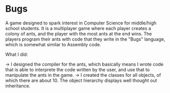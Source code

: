 # Bugs

A game designed to spark interest in Computer Science for middle/high school students. 
It is a multiplayer game where each player creates a colony of ants, and the player with the most ants at the end wins.
The players program their ants with code that they write in the "Bugs" language, which is somewhat similar to Assembly code.

What I did:

-> I designed the compiler for the ants, which basically means I wrote code that is able to interprete the code written by the user, and use that to manipulate the ants in the game.
-> I created the classes for all objects, of which there are about 10. The object hierarchy displays well thought out inheritance.
